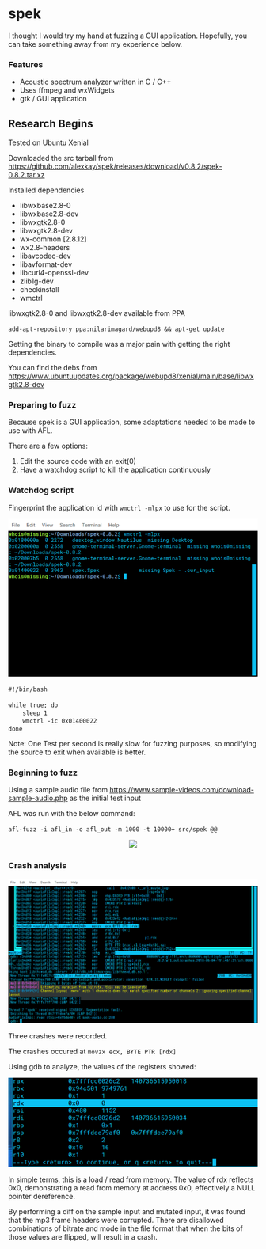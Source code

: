 # spek

I thought I would try my hand at fuzzing a GUI application. Hopefully, you can take something away from my experience below. 

### Features

* Acoustic spectrum analyzer written in C / C++
* Uses ffmpeg and wxWidgets
* gtk / GUI application

## Research Begins

Tested on Ubuntu Xenial

Downloaded the src tarball from https://github.com/alexkay/spek/releases/download/v0.8.2/spek-0.8.2.tar.xz

Installed dependencies

* libwxbase2.8-0
* libwxbase2.8-dev
* libwxgtk2.8-0
* libwxgtk2.8-dev
* wx-common [2.8.12]
* wx2.8-headers
* libavcodec-dev
* libavformat-dev
* libcurl4-openssl-dev
* zlib1g-dev
* checkinstall
* wmctrl

libwxgtk2.8-0 and libwxgtk2.8-dev available from PPA

`add-apt-repository ppa:nilarimagard/webupd8 && apt-get update`

Getting the binary to compile was a major pain with getting the right dependencies. 

You can find the debs from https://www.ubuntuupdates.org/package/webupd8/xenial/main/base/libwxgtk2.8-dev

### Preparing to fuzz

Because spek is a GUI application, some adaptations needed to be made to use with AFL. 

There are a few options:

1. Edit the source code with an exit(0)
2. Have a watchdog script to kill the application continuously

### Watchdog script

Fingerprint the application id with `wmctrl -mlpx` to use for the script.

<p align="center"> <img src="./spek_images/wmctrl_id.png" > </p>

```
#!/bin/bash

while true; do
    sleep 1
    wmctrl -ic 0x01400022
done
```

Note: One Test per second is really slow for fuzzing purposes, so modifying the source to exit when available is better.

### Beginning to fuzz

Using a sample audio file from https://www.sample-videos.com/download-sample-audio.php as the initial test input

AFL was run with the below command: 

`afl-fuzz -i afl_in -o afl_out -m 1000 -t 10000+ src/spek @@`

<p align="center"> <img src="spek_images/fuzzing_spek.gif" > </p>

### Crash analysis

<p align="center"> <img src="spek_images/seg_fault.png" > </p>

Three crashes were recorded. 

The crashes occured at `movzx ecx, BYTE PTR [rdx]`

Using gdb to analyze, the values of the registers showed:

<p align="center"> <img src="spek_images/null_reg.png" > </p>

In simple terms, this is a load / read from memory. The value of rdx reflects 0x0, demonstrating a read from memory at address 0x0, effectively a NULL pointer dereference. 

By performing a diff on the sample input and mutated input, it was found that the mp3 frame headers were corrupted. There are disallowed combinations of bitrate and mode in the file format that when the bits of those values are flipped, will result in a crash.